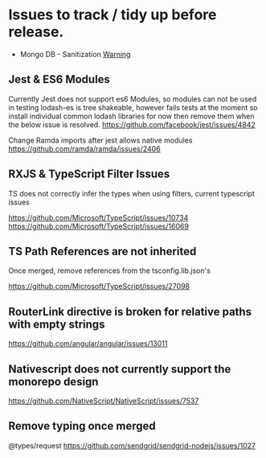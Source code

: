 # Issues to track / tidy up before release.

- Mongo DB - Sanitization [Warning](https://github.com/mongodb-js/mongodb-core/issues/453)

## Jest & ES6 Modules

Currently Jest does not support es6 Modules, so modules can not be used in testing
lodash-es is tree shakeable, however fails tests at the moment so install individual common lodash libraries for now then remove them when
the below issue is resolved.
https://github.com/facebook/jest/issues/4842

Change Ramda imports after jest allows native modules
https://github.com/ramda/ramda/issues/2406

## RXJS & TypeScript Filter Issues

TS does not correctly infer the types when using filters, current typescript issues

https://github.com/Microsoft/TypeScript/issues/10734
https://github.com/Microsoft/TypeScript/issues/16069

## TS Path References are not inherited

Once merged, remove references from the tsconfig.lib.json's

https://github.com/Microsoft/TypeScript/issues/27098

## RouterLink directive is broken for relative paths with empty strings

https://github.com/angular/angular/issues/13011

## Nativescript does not currently support the monorepo design

https://github.com/NativeScript/NativeScript/issues/7537

## Remove typing once merged

@types/request
https://github.com/sendgrid/sendgrid-nodejs/issues/1027
